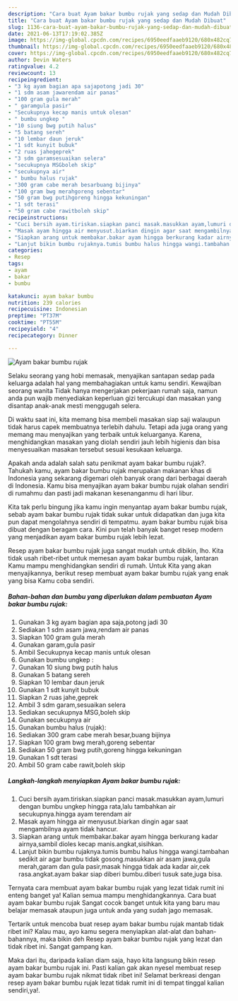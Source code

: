 ```yaml
---
description: "Cara buat Ayam bakar bumbu rujak yang sedap dan Mudah Dibuat"
title: "Cara buat Ayam bakar bumbu rujak yang sedap dan Mudah Dibuat"
slug: 1136-cara-buat-ayam-bakar-bumbu-rujak-yang-sedap-dan-mudah-dibuat
date: 2021-06-13T17:19:02.385Z
image: https://img-global.cpcdn.com/recipes/6950eedfaaeb9120/680x482cq70/ayam-bakar-bumbu-rujak-foto-resep-utama.jpg
thumbnail: https://img-global.cpcdn.com/recipes/6950eedfaaeb9120/680x482cq70/ayam-bakar-bumbu-rujak-foto-resep-utama.jpg
cover: https://img-global.cpcdn.com/recipes/6950eedfaaeb9120/680x482cq70/ayam-bakar-bumbu-rujak-foto-resep-utama.jpg
author: Devin Waters
ratingvalue: 4.2
reviewcount: 13
recipeingredient:
- "3 kg ayam bagian apa sajapotong jadi 30"
- "1 sdm asam jawarendam air panas"
- "100 gram gula merah"
- " garamgula pasir"
- "Secukupnya kecap manis untuk olesan"
- " bumbu ungkep "
- "10 siung bwg putih halus"
- "5 batang sereh"
- "10 lembar daun jeruk"
- "1 sdt kunyit bubuk"
- "2 ruas jahegeprek"
- "3 sdm garamsesuaikan selera"
- "secukupnya MSGboleh skip"
- "secukupnya air"
- " bumbu halus rujak"
- "300 gram cabe merah besarbuang bijinya"
- "100 gram bwg merahgoreng sebentar"
- "50 gram bwg putihgoreng hingga kekuningan"
- "1 sdt terasi"
- "50 gram cabe rawitboleh skip"
recipeinstructions:
- "Cuci bersih ayam.tiriskan.siapkan panci masak.masukkan ayam,lumuri dengan bumbu ungkep hingga rata,lalu tambahkan air secukupnya.hingga ayam terendam air"
- "Masak ayam hingga air menyusut.biarkan dingin agar saat mengambilnya ayam tidak hancur."
- "Siapkan arang untuk membakar.bakar ayam hingga berkurang kadar airnya,sambil dioles kecap manis.angkat,sisihkan."
- "Lanjut bikin bumbu rujaknya.tumis bumbu halus hingga wangi.tambahan sedikit air agar bumbu tidak gosong.masukkan air asam jawa,gula merah,garam dan gula pasir,masak hingga tidak ada kadar air,cek rasa.angkat.ayam bakar siap diberi bumbu.diberi tusuk sate,juga bisa."
categories:
- Resep
tags:
- ayam
- bakar
- bumbu

katakunci: ayam bakar bumbu 
nutrition: 239 calories
recipecuisine: Indonesian
preptime: "PT37M"
cooktime: "PT55M"
recipeyield: "4"
recipecategory: Dinner

---
```



![Ayam bakar bumbu rujak](https://img-global.cpcdn.com/recipes/6950eedfaaeb9120/680x482cq70/ayam-bakar-bumbu-rujak-foto-resep-utama.jpg)

Selaku seorang yang hobi memasak, menyajikan santapan sedap pada keluarga adalah hal yang membahagiakan untuk kamu sendiri. Kewajiban seorang  wanita Tidak hanya mengerjakan pekerjaan rumah saja, namun anda pun wajib menyediakan keperluan gizi tercukupi dan masakan yang disantap anak-anak mesti menggugah selera.

Di waktu  saat ini, kita memang bisa membeli masakan siap saji walaupun tidak harus capek membuatnya terlebih dahulu. Tetapi ada juga orang yang memang mau menyajikan yang terbaik untuk keluarganya. Karena, menghidangkan masakan yang diolah sendiri jauh lebih higienis dan bisa menyesuaikan masakan tersebut sesuai kesukaan keluarga. 



Apakah anda adalah salah satu penikmat ayam bakar bumbu rujak?. Tahukah kamu, ayam bakar bumbu rujak merupakan makanan khas di Indonesia yang sekarang digemari oleh banyak orang dari berbagai daerah di Indonesia. Kamu bisa menyajikan ayam bakar bumbu rujak olahan sendiri di rumahmu dan pasti jadi makanan kesenanganmu di hari libur.

Kita tak perlu bingung jika kamu ingin menyantap ayam bakar bumbu rujak, sebab ayam bakar bumbu rujak tidak sukar untuk didapatkan dan juga kita pun dapat mengolahnya sendiri di tempatmu. ayam bakar bumbu rujak bisa dibuat dengan beragam cara. Kini pun telah banyak banget resep modern yang menjadikan ayam bakar bumbu rujak lebih lezat.

Resep ayam bakar bumbu rujak juga sangat mudah untuk dibikin, lho. Kita tidak usah ribet-ribet untuk memesan ayam bakar bumbu rujak, lantaran Kamu mampu menghidangkan sendiri di rumah. Untuk Kita yang akan menyajikannya, berikut resep membuat ayam bakar bumbu rujak yang enak yang bisa Kamu coba sendiri.

<!--inarticleads1-->

##### Bahan-bahan dan bumbu yang diperlukan dalam pembuatan Ayam bakar bumbu rujak:

1. Gunakan 3 kg ayam bagian apa saja,potong jadi 30
1. Sediakan 1 sdm asam jawa,rendam air panas
1. Siapkan 100 gram gula merah
1. Gunakan  garam,gula pasir
1. Ambil Secukupnya kecap manis untuk olesan
1. Gunakan  bumbu ungkep :
1. Gunakan 10 siung bwg putih halus
1. Gunakan 5 batang sereh
1. Siapkan 10 lembar daun jeruk
1. Gunakan 1 sdt kunyit bubuk
1. Siapkan 2 ruas jahe,geprek
1. Ambil 3 sdm garam,sesuaikan selera
1. Sediakan secukupnya MSG,boleh skip
1. Gunakan secukupnya air
1. Gunakan  bumbu halus (rujak):
1. Sediakan 300 gram cabe merah besar,buang bijinya
1. Siapkan 100 gram bwg merah,goreng sebentar
1. Sediakan 50 gram bwg putih,goreng hingga kekuningan
1. Gunakan 1 sdt terasi
1. Ambil 50 gram cabe rawit,boleh skip




<!--inarticleads2-->

##### Langkah-langkah menyiapkan Ayam bakar bumbu rujak:

1. Cuci bersih ayam.tiriskan.siapkan panci masak.masukkan ayam,lumuri dengan bumbu ungkep hingga rata,lalu tambahkan air secukupnya.hingga ayam terendam air
1. Masak ayam hingga air menyusut.biarkan dingin agar saat mengambilnya ayam tidak hancur.
1. Siapkan arang untuk membakar.bakar ayam hingga berkurang kadar airnya,sambil dioles kecap manis.angkat,sisihkan.
1. Lanjut bikin bumbu rujaknya.tumis bumbu halus hingga wangi.tambahan sedikit air agar bumbu tidak gosong.masukkan air asam jawa,gula merah,garam dan gula pasir,masak hingga tidak ada kadar air,cek rasa.angkat.ayam bakar siap diberi bumbu.diberi tusuk sate,juga bisa.




Ternyata cara membuat ayam bakar bumbu rujak yang lezat tidak rumit ini enteng banget ya! Kalian semua mampu menghidangkannya. Cara buat ayam bakar bumbu rujak Sangat cocok banget untuk kita yang baru mau belajar memasak ataupun juga untuk anda yang sudah jago memasak.

Tertarik untuk mencoba buat resep ayam bakar bumbu rujak mantab tidak ribet ini? Kalau mau, ayo kamu segera menyiapkan alat-alat dan bahan-bahannya, maka bikin deh Resep ayam bakar bumbu rujak yang lezat dan tidak ribet ini. Sangat gampang kan. 

Maka dari itu, daripada kalian diam saja, hayo kita langsung bikin resep ayam bakar bumbu rujak ini. Pasti kalian gak akan nyesel membuat resep ayam bakar bumbu rujak nikmat tidak ribet ini! Selamat berkreasi dengan resep ayam bakar bumbu rujak lezat tidak rumit ini di tempat tinggal kalian sendiri,ya!.

